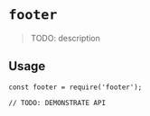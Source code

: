 # `footer`

> TODO: description

## Usage

```
const footer = require('footer');

// TODO: DEMONSTRATE API
```
